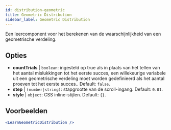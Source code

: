 ```yaml
---
id: distribution-geometric
title: Geometric Distribution
sidebar_label: Geometric Distribution
---
```


Een leercomponent voor het berekenen van de waarschijnlijkheid van een geometrische verdeling.

## Opties

* __countTrials__ | `boolean`: ingesteld op true als in plaats van het tellen van het aantal mislukkingen tot het eerste succes, een willekeurige variabele uit een geometrische verdeling moet worden gedefinieerd als het aantal proeven tot het eerste succes.. Default: `false`.
* __step__ | `(number|string)`: stapgrootte van de scroll-ingang. Default: `0.01`.
* __style__ | `object`: CSS inline-stijlen. Default: `{}`.


## Voorbeelden

```jsx live
<LearnGeometricDistribution />
```

